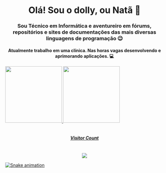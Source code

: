 <h1 align="center">Olá! Sou o dolly, ou Natã 👋</h1>

<h3 align="center">Sou Técnico em Informática e aventureiro em fórums, repositórios e sites de documentações das mais diversas linguagens de programação 😉</h3>

<h4 align="center">Atualmente trabalho em uma clínica. Nas horas vagas desenvolvendo e aprimorando aplicações. 💻</h4>

<div>
  <a href="https://github.com/dollyzn">
  <img height="180em" src="https://github-readme-stats.vercel.app/api?username=dollyzn&show_icons=true&theme=chartreuse-dark&include_all_commits=true&count_private=true" />
  <img height="180em" src="https://github-readme-stats.vercel.app/api/top-langs/?username=dollyzn&layout=compact&langs_count=16&theme=chartreuse-dark" />
<div>
  
  </br>
  <h5 align="center"> Visitor Count <br><br> </h5>
<p align="center"> <img alingn="center" src="https://profile-counter.glitch.me/dollyzn/count.svg" /></p>
  
  ![Snake animation](https://github.com/dollyzn/dollyzn/blob/output/github-contribution-grid-snake.svg)
